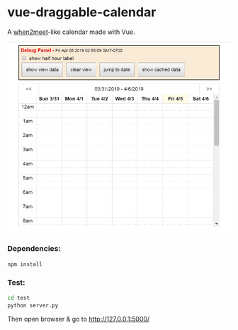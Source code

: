 # vue-draggable-calendar
A [when2meet](https://www.when2meet.com/)-like calendar made with Vue.

![Demo](demo.gif)

### Dependencies:
```bash
npm install
```

### Test:
```bash
cd test
python server.py
```
Then open browser & go to http://127.0.0.1:5000/
